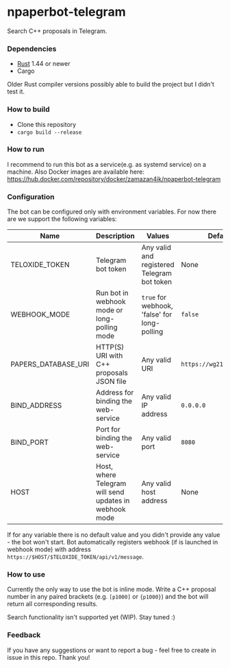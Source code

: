 # npaperbot-telegram
Search C++ proposals in Telegram.

### Dependencies
* [Rust](https://www.rust-lang.org/) 1.44 or newer
* Cargo

Older Rust compiler versions possibly able to build the project but I didn't test it.

### How to build
* Clone this repository
* `cargo build --release`

### How to run
I recommend to run this bot as a service(e.g. as systemd service) on a machine.
Also Docker images are available here: https://hub.docker.com/repository/docker/zamazan4ik/npaperbot-telegram

### Configuration
The bot can be configured only with environment variables. For now there are we support the following variables:

| Name | Description | Values | Default value | Required |
|------|-------------|--------|---------------|----------|
| TELOXIDE_TOKEN | Telegram bot token | Any valid and registered Telegram bot token | None | All mods |
| WEBHOOK_MODE | Run bot in webhook mode or long-polling mode | `true` for webhook, 'false' for long-polling | `false` | All mods |
| PAPERS_DATABASE_URI | HTTP(S) URI with C++ proposals JSON file | Any valid URI | `https://wg21.link/index.json` | All mods |
| BIND_ADDRESS | Address for binding the web-service | Any valid IP address | `0.0.0.0` | Webhook mode |  
| BIND_PORT | Port for binding the web-service | Any valid port | `8080` | Webhook mode |
| HOST | Host, where Telegram will send updates in webhook mode | Any valid host address | None | Webhook mode |

If for any variable there is no default value and you didn't provide any value - the bot won't start.
Bot automatically registers webhook (if is launched in webhook mode) with address `https://$HOST/$TELOXIDE_TOKEN/api/v1/message`.

### How to use
Currently the only way to use the bot is inline mode. Write a C++ proposal number in any paired brackets (e.g. `[p1000]` or `{p1000}`) and the bot will return all corresponding results.

Search functionality isn't supported yet (WIP). Stay tuned :)

### Feedback
If you have any suggestions or want to report a bug - feel free to create in issue in this repo. Thank you!
